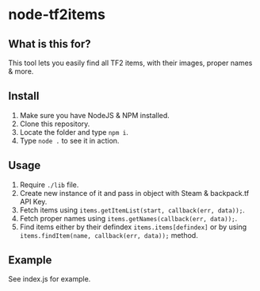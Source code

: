 # node-tf2items


## What is this for?
This tool lets you easily find all TF2 items, with their images, proper names & more.


## Install
1. Make sure you have NodeJS & NPM installed.
2. Clone this repository.
3. Locate the folder and type `npm i`.
4. Type `node .` to see it in action.


## Usage
1. Require `./lib` file.
2. Create new instance of it and pass in object with Steam & backpack.tf API Key.
3. Fetch items using `items.getItemList(start, callback(err, data));`.
4. Fetch proper names using `items.getNames(callback(err, data));`.
5. Find items either by their defindex `items.items[defindex]` or by using `items.findItem(name, callback(err, data));` method.


## Example
See index.js for example.
